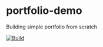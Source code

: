 # portfolio-demo
Building simple portfolio from scratch

[![Build](https://github.com/oleann/portfolio-demo/Build/badge.svg)](https://github.com/oleann/portfolio-demo/actions)
